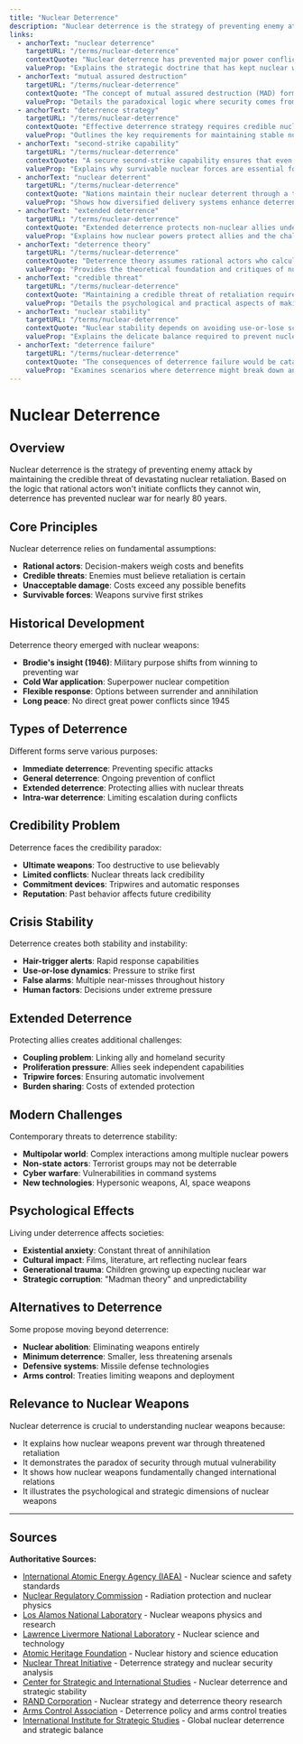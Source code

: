 ```yaml
---
title: "Nuclear Deterrence"
description: "Nuclear deterrence is the strategy of preventing enemy attack by maintaining the credible threat of devastating nuclear retaliation."
links:
  - anchorText: "nuclear deterrence"
    targetURL: "/terms/nuclear-deterrence"
    contextQuote: "Nuclear deterrence has prevented major power conflicts since 1945 by ensuring that any nuclear attack would result in mutual destruction."
    valueProp: "Explains the strategic doctrine that has kept nuclear weapons from being used in warfare for nearly 80 years."
  - anchorText: "mutual assured destruction"
    targetURL: "/terms/nuclear-deterrence"
    contextQuote: "The concept of mutual assured destruction (MAD) forms the foundation of nuclear deterrence, making nuclear war unwinnable for all parties."
    valueProp: "Details the paradoxical logic where security comes from mutual vulnerability."
  - anchorText: "deterrence strategy"
    targetURL: "/terms/nuclear-deterrence"
    contextQuote: "Effective deterrence strategy requires credible nuclear forces, clear communication of intent, and rational decision-makers on all sides."
    valueProp: "Outlines the key requirements for maintaining stable nuclear deterrence."
  - anchorText: "second-strike capability"
    targetURL: "/terms/nuclear-deterrence"
    contextQuote: "A secure second-strike capability ensures that even after absorbing a first strike, a nation can still deliver devastating retaliation."
    valueProp: "Explains why survivable nuclear forces are essential for deterrence stability."
  - anchorText: "nuclear deterrent"
    targetURL: "/terms/nuclear-deterrence"
    contextQuote: "Nations maintain their nuclear deterrent through a triad of delivery systems - land-based missiles, submarines, and strategic bombers."
    valueProp: "Shows how diversified delivery systems enhance deterrence credibility."
  - anchorText: "extended deterrence"
    targetURL: "/terms/nuclear-deterrence"
    contextQuote: "Extended deterrence protects non-nuclear allies under the nuclear umbrella, preventing proliferation while creating complex strategic commitments."
    valueProp: "Explains how nuclear powers protect allies and the challenges this creates."
  - anchorText: "deterrence theory"
    targetURL: "/terms/nuclear-deterrence"
    contextQuote: "Deterrence theory assumes rational actors who calculate costs and benefits, but human psychology and organizational factors complicate this model."
    valueProp: "Provides the theoretical foundation and critiques of nuclear deterrence doctrine."
  - anchorText: "credible threat"
    targetURL: "/terms/nuclear-deterrence"
    contextQuote: "Maintaining a credible threat of retaliation requires not just weapons but also the demonstrated will to use them under specified conditions."
    valueProp: "Details the psychological and practical aspects of making deterrent threats believable."
  - anchorText: "nuclear stability"
    targetURL: "/terms/nuclear-deterrence"
    contextQuote: "Nuclear stability depends on avoiding use-or-lose scenarios, maintaining secure communications, and preventing accidental escalation."
    valueProp: "Explains the delicate balance required to prevent nuclear war through deterrence."
  - anchorText: "deterrence failure"
    targetURL: "/terms/nuclear-deterrence"
    contextQuote: "The consequences of deterrence failure would be catastrophic, making understanding its vulnerabilities crucial for preventing nuclear war."
    valueProp: "Examines scenarios where deterrence might break down and how to prevent them."
---
```


# Nuclear Deterrence

## Overview

Nuclear deterrence is the strategy of preventing enemy attack by maintaining the credible threat of devastating nuclear retaliation. Based on the logic that rational actors won't initiate conflicts they cannot win, deterrence has prevented nuclear war for nearly 80 years.

## Core Principles

Nuclear deterrence relies on fundamental assumptions:

- **Rational actors**: Decision-makers weigh costs and benefits
- **Credible threats**: Enemies must believe retaliation is certain
- **Unacceptable damage**: Costs exceed any possible benefits
- **Survivable forces**: Weapons survive first strikes

## Historical Development

Deterrence theory emerged with nuclear weapons:

- **Brodie's insight (1946)**: Military purpose shifts from winning to preventing war
- **Cold War application**: Superpower nuclear competition
- **Flexible response**: Options between surrender and annihilation
- **Long peace**: No direct great power conflicts since 1945

## Types of Deterrence

Different forms serve various purposes:

- **Immediate deterrence**: Preventing specific attacks
- **General deterrence**: Ongoing prevention of conflict
- **Extended deterrence**: Protecting allies with nuclear threats
- **Intra-war deterrence**: Limiting escalation during conflicts

## Credibility Problem

Deterrence faces the credibility paradox:

- **Ultimate weapons**: Too destructive to use believably
- **Limited conflicts**: Nuclear threats lack credibility
- **Commitment devices**: Tripwires and automatic responses
- **Reputation**: Past behavior affects future credibility

## Crisis Stability

Deterrence creates both stability and instability:

- **Hair-trigger alerts**: Rapid response capabilities
- **Use-or-lose dynamics**: Pressure to strike first
- **False alarms**: Multiple near-misses throughout history
- **Human factors**: Decisions under extreme pressure

## Extended Deterrence

Protecting allies creates additional challenges:

- **Coupling problem**: Linking ally and homeland security
- **Proliferation pressure**: Allies seek independent capabilities
- **Tripwire forces**: Ensuring automatic involvement
- **Burden sharing**: Costs of extended protection

## Modern Challenges

Contemporary threats to deterrence stability:

- **Multipolar world**: Complex interactions among multiple nuclear powers
- **Non-state actors**: Terrorist groups may not be deterrable
- **Cyber warfare**: Vulnerabilities in command systems
- **New technologies**: Hypersonic weapons, AI, space weapons

## Psychological Effects

Living under deterrence affects societies:

- **Existential anxiety**: Constant threat of annihilation
- **Cultural impact**: Films, literature, art reflecting nuclear fears
- **Generational trauma**: Children growing up expecting nuclear war
- **Strategic corruption**: "Madman theory" and unpredictability

## Alternatives to Deterrence

Some propose moving beyond deterrence:

- **Nuclear abolition**: Eliminating weapons entirely
- **Minimum deterrence**: Smaller, less threatening arsenals
- **Defensive systems**: Missile defense technologies
- **Arms control**: Treaties limiting weapons and deployment

## Relevance to Nuclear Weapons

Nuclear deterrence is crucial to understanding nuclear weapons because:

- It explains how nuclear weapons prevent war through threatened retaliation
- It demonstrates the paradox of security through mutual vulnerability
- It shows how nuclear weapons fundamentally changed international relations
- It illustrates the psychological and strategic dimensions of nuclear weapons

---

## Sources

**Authoritative Sources:**

- [International Atomic Energy Agency (IAEA)](https://www.iaea.org) - Nuclear science and safety standards
- [Nuclear Regulatory Commission](https://www.nrc.gov) - Radiation protection and nuclear physics
- [Los Alamos National Laboratory](https://www.lanl.gov) - Nuclear weapons physics and research
- [Lawrence Livermore National Laboratory](https://www.llnl.gov) - Nuclear science and technology
- [Atomic Heritage Foundation](https://www.atomicheritage.org) - Nuclear history and science education
- [Nuclear Threat Initiative](https://www.nti.org) - Deterrence strategy and nuclear security analysis
- [Center for Strategic and International Studies](https://www.csis.org) - Nuclear deterrence and strategic stability
- [RAND Corporation](https://www.rand.org) - Nuclear strategy and deterrence theory research
- [Arms Control Association](https://www.armscontrol.org) - Deterrence policy and arms control treaties
- [International Institute for Strategic Studies](https://www.iiss.org) - Global nuclear deterrence and strategic balance
